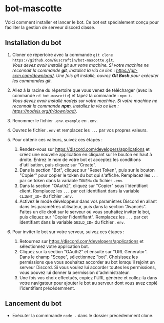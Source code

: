 # bot-mascotte

Voici comment installer et lancer le bot.
Ce bot est spécialement conçu pour faciliter la gestion de serveur discord classe.


## Installation du bot

1. Cloner ce répertoire avec la commande `git clone https://github.com/Guscraftin/bot-mascotte.git`.  
*Vous devez avoir installé git sur votre machine. Si votre machine ne reconnait la commande **git**, installez la via ce lien : https://git-scm.com/download/. Une fois git installé, ouvrez **Git Bash** pour exécuter les commandes git.*

2. Allez à la racine du répertoire que vous venez de télécharger (avec la commande `cd bot-mascotte`) et tapez la commande : `npm i`.  
*Vous devez avoir installé nodejs sur votre machine. Si votre machine ne reconnait la commande **npm**, installez la via ce lien : https://nodejs.org/fr/download/*.

3. Renommer le fichier `.env.example` en `.env`.

4. Ouvrez le fichier `.env` et remplacez les `...` par vos propres valeurs.

5. Pour obtenir ces valeurs, suivez ces étapes :
   1. Rendez-vous sur https://discord.com/developers/applications et créez une nouvelle application en cliquant sur le bouton en haut à droite. Entrez le nom de votre bot et acceptez les conditions d'utilisation, puis cliquez sur "Create".
   2. Dans la section "Bot", cliquez sur "Reset Token", puis sur le bouton "Copier" pour copier le token du bot qui s'affiche. Remplacez les `...` par ce token dans la variable `TOKEN=` du fichier `.env`.
   3. Dans la section "OAuth2", cliquez sur "Copier" sous l'identifiant client. Remplacez les `...` par cet identifiant dans la variable `CLIENT_ID=` du fichier `.env`.
   4. Activez le mode développeur dans vos paramètres Discord en allant dans les paramètres utilisateur, puis dans la section "Avancés". Faites un clic droit sur le serveur où vous souhaitez inviter le bot, puis cliquez sur "Copier l'identifiant". Remplacez les `...` par cet identifiant dans la variable `GUILD_ID=` du fichier `.env`.

6. Pour inviter le bot sur votre serveur, suivez ces étapes :
   1. Retournez sur https://discord.com/developers/applications et sélectionnez votre application bot.
   2. Cliquez sur la section "OAuth2" et ensuite sur "URL Generator". Dans le champ "Scope", sélectionnez "bot". Choisissez les permissions que vous souhaitez accorder au bot lorsqu'il rejoint un serveur Discord. Si vous voulez lui accorder toutes les permissions, vous pouvez lui donner la permission d'administrateur.
   3. Une fois vos choix effectués, copiez l'URL générée et collez-la dans votre navigateur pour ajouter le bot au serveur dont vous avez copié l'identifiant précédemment.

## Lancement du bot

- Exécuter la commmande `node .` dans le dossier précédemment clone.
